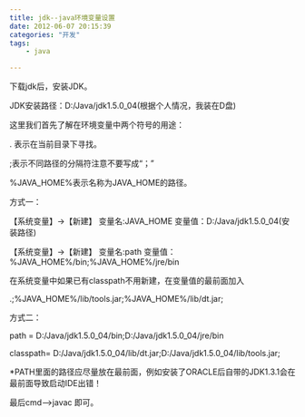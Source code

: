 ```yaml
---
title: jdk--java环境变量设置
date: 2012-06-07 20:15:39
categories: "开发"
tags:
	- java

---
```


下载jdk后，安装JDK。

JDK安装路径：D:/Java/jdk1.5.0\_04(根据个人情况，我装在D盘)

这里我们首先了解在环境变量中两个符号的用途：

. 表示在当前目录下寻找。

;表示不同路径的分隔符注意不要写成“；”

%JAVA\_HOME%表示名称为JAVA\_HOME的路径。

方式一：

【系统变量】->【新建】 变量名:JAVA\_HOME 变量值：D:/Java/jdk1.5.0\_04(安装路径)

【系统变量】->【新建】 变量名:path 变量值：%JAVA\_HOME%/bin;%JAVA\_HOME%/jre/bin

在系统变量中如果已有classpath不用新建，在变量值的最前面加入

.;%JAVA\_HOME%/lib/tools.jar;%JAVA\_HOME%/lib/dt.jar;

方式二：

path = D:/Java/jdk1.5.0\_04/bin;D:/Java/jdk1.5.0\_04/jre/bin

classpath= D:/Java/jdk1.5.0\_04/lib/dt.jar;D:/Java/jdk1.5.0\_04/lib/tools.jar;

\*PATH里面的路径应尽量放在最前面，例如安装了ORACLE后自带的JDK1.3.1会在最前面导致启动IDE出错！

最后cmd-->javac 即可。